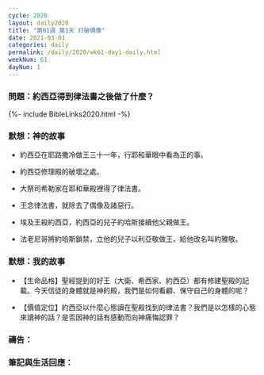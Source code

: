 ```yaml
---
cycle: 2020
layout: daily2020
title: "第61週 第1天 打破偶像"
date: 2021-03-01
categories: daily
permalink: /daily/2020/wk61-day1-daily.html
weekNum: 61
dayNum: 1
---
```


### 問題：約西亞得到律法書之後做了什麼？
 
{%- include BibleLinks2020.html -%}

### 默想：神的故事 
+ 約西亞在耶路撒冷做王三十一年，行耶和華眼中看為正的事。 

+ 約西亞修理殿的破壞之處。 

+ 大祭司希勒家在耶和華殿裡得了律法書。 

+ 王念律法書，就除去了偶像及諸惡行。

+ 埃及王殺約西亞，約西亞的兒子約哈斯接續他父親做王。 

+ 法老尼哥將約哈斯鎖禁，立他的兒子以利亞敬做王，給他改名叫約雅敬。 

### 默想：我的故事
+ 【生命品格】聖經提到的好王（大衛、希西家、約西亞）都有修建聖殿的記載。今天信徒的身體就是神的殿，我們是如何看顧、保守自己的身體的呢？ 

+ 【價值定位】約西亞以什麼心態讀在聖殿找到的律法書？我們是以怎樣的心態來讀神的話？是否因神的話有感動而向神痛悔認罪？ 
### 禱告：

### 筆記與生活回應：
